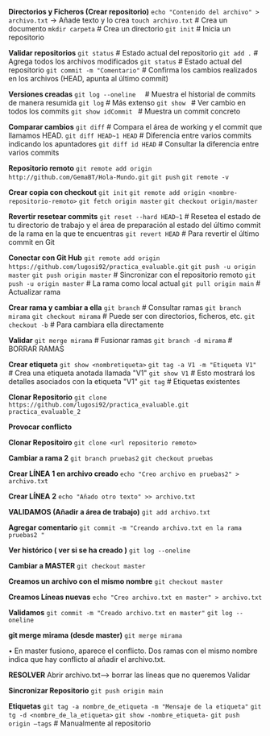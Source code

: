 **Directorios y Ficheros (Crear repositorio)**
`echo "Contenido del archivo" > archivo.txt` → Añade texto y lo crea
`touch archivo.txt`       # Crea un documento
`mkdir carpeta`        # Crea un directorio
`git init`               # Inicia un repositorio


**Validar repositorios**
`git status`             # Estado actual del repositorio
`git add .`              # Agrega todos los archivos modificados
`git status`           # Estado actual del repositorio
`git commit -m "Comentario"`  # Confirma los cambios realizados en los archivos (HEAD, apunta al último commit)

**Versiones creadas**
`git log --oneline  `    # Muestra el historial de commits de manera resumida
`git log`                # Más extenso
`git show `              # Ver cambio en todos los commits
`git show idCommit `     # Muestra un commit concreto


**Comparar cambios**
`git diff`               # Compara el área de working y el commit que llamamos HEAD.
`git diff HEAD~1 HEAD`   # Diferencia entre varios commits indicando los apuntadores
`git diff id HEAD`       # Consultar la diferencia entre varios commits

**Repositorio remoto**
`git remote add origin http://github.com/GemaBT/Hola-Mundo.git`
`git push` 
`git remote -v`

**Crear copia con checkout**
`git init`
`git remote add origin <nombre-repositorio-remoto>`
`git fetch origin master`
`git checkout origin/master`

**Revertir resetear commits**
`git reset --hard HEAD~1`    # Resetea el estado de tu directorio de trabajo y el área de preparación al estado del último commit de la rama en la que te encuentras
`git revert HEAD`            # Para revertir el último commit en Git

**Conectar con Git Hub**
`git remote add origin https://github.com/lugosi92/practica_evaluable.git`
`git push -u origin master`
`git push origin master`    # Sincronizar con el repositorio remoto
`git push -u origin master`  # La rama como local actual
`git pull origin main`      # Actualizar rama


**Crear rama y cambiar a ella**
`git branch`               # Consultar ramas
`git branch mirama`
`git checkout mirama`      # Puede ser con directorios, ficheros, etc.
`git checkout -b`          # Para cambiara ella directamente

**Validar**
`git merge mirama`         # Fusionar ramas 
`git branch -d mirama`     # BORRAR RAMAS


**Crear etiqueta**
`git show <nombretiqueta>`
`git tag -a V1 -m "Etiqueta V1"`   # Crea una etiqueta anotada llamada "V1" 
`git show V1`               # Esto mostrará los detalles asociados con la etiqueta "V1"
`git tag`                   # Etiquetas existentes 


**Clonar Repositorio**
`git clone https://github.com/lugosi92/practica_evaluable.git practica_evaluable_2`


**Provocar conflicto**

**Clonar Repositoiro**
`git clone <url repositorio remoto>`

**Cambiar a rama 2**
`git branch pruebas2`
`git checkout pruebas`

**Crear LÍNEA 1 en archivo creado**
`echo "Creo archivo en pruebas2" > archivo.txt`

**Crear LÍNEA 2**
`echo "Añado otro texto" >> archivo.txt`

**VALIDAMOS (Añadir a área de trabajo)**
`git add archivo.txt`

**Agregar comentario**
`git commit -m "Creando archivo.txt en la rama pruebas2 "`

**Ver histórico ( ver si se ha creado )**
`git log --oneline`

**Cambiar a MASTER**
`git checkout master`

**Creamos un archivo con el mismo nombre**
`git checkout master`

**Creamos Líneas nuevas**
`echo "Creo archivo.txt en master" > archivo.txt`

**Validamos**
`git commit -m "Creado archivo.txt en master"`
`git log --oneline`

**git merge mirama (desde master)**
`git merge mirama`

• En master fusiono, aparece el conflicto. Dos ramas con el mismo nombre indica que hay conflicto al añadir el archivo.txt. 

**RESOLVER**
Abrir archivo.txt—> borrar las líneas que no queremos 
Validar


**Sincronizar Repositorio**
`git push origin main`

**Etiquetas**
`git tag -a nombre_de_etiqueta -m "Mensaje de la etiqueta"`
`git tg -d <nombre_de_la_etiqueta>`
`git show -nombre_etiqueta-`
`git push origin –tags`   # Manualmente al repositorio



 
